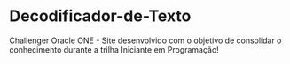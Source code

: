 # Decodificador-de-Texto
Challenger Oracle ONE - Site desenvolvido com o objetivo de consolidar o conhecimento durante a trilha Iniciante em Programação!

